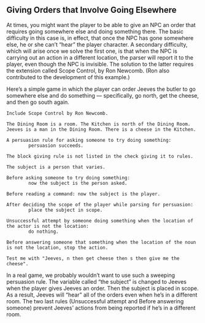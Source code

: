 ## Giving Orders that Involve Going Elsewhere

At times, you might want the player to be able to give an NPC an order that requires going somewhere else and doing something there. The basic difficulty in this case is, in effect, that once the NPC has gone somewhere else, he or she can’t “hear” the player character. A secondary difficulty, which will arise once we solve the first one, is that when the NPC is carrying out an action in a different location, the parser will report it to the player, even though the NPC is invisible. The solution to the latter requires the extension called Scope Control, by Ron Newcomb. (Ron also contributed to the development of this example.)

Here’s a simple game in which the player can order Jeeves the butler to go somewhere else and do something — specifically, go north, get the cheese, and then go south again.

```inform7
Include Scope Control by Ron Newcomb.

The Dining Room is a room. The Kitchen is north of the Dining Room.
Jeeves is a man in the Dining Room. There is a cheese in the Kitchen.

A persuasion rule for asking someone to try doing something:
        persuasion succeeds.

The block giving rule is not listed in the check giving it to rules.

The subject is a person that varies.

Before asking someone to try doing something:
        now the subject is the person asked.

Before reading a command: now the subject is the player.

After deciding the scope of the player while parsing for persuasion:
        place the subject in scope.

Unsuccessful attempt by someone doing something when the location of the actor is not the location:
        do nothing.

Before answering someone that something when the location of the noun is not the location, stop the action.

Test me with "Jeeves, n then get cheese then s then give me the cheese".
```

In a real game, we probably wouldn’t want to use such a sweeping persuasion rule. The variable called “the subject” is changed to Jeeves when the player gives Jeeves an order. Then the subject is placed in scope. As a result, Jeeves will “hear” all of the orders even when he’s in a different room. The two last rules (Unsuccessful attempt and Before answering someone) prevent Jeeves’ actions from being reported if he’s in a different room.
